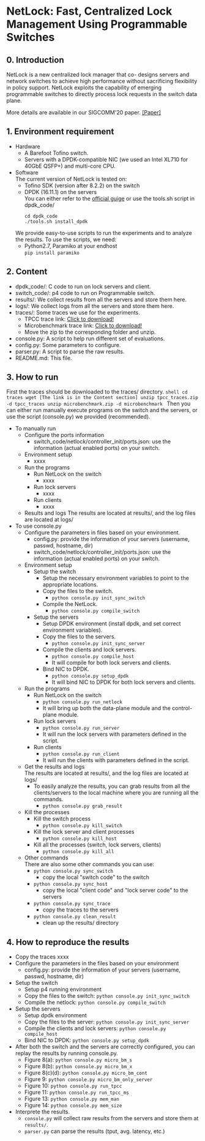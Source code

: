 # NetLock: Fast, Centralized Lock Management Using Programmable Switches
## 0. Introduction<br>
NetLock is a new centralized lock manager that co- designs servers and network switches to achieve high performance without sacrificing flexibility in policy support. NetLock exploits the capability of emerging programmable switches to directly process lock requests in the switch data plane.

More details are available in our SIGCOMM'20 paper. [[Paper]](http://cs.jhu.edu/~zhuolong/papers/sigcomm20netlock.pdf)

## 1. Environment requirement<br>
- Hardware
  - A Barefoot Tofino switch.<br>
  - Servers with a DPDK-compatible NIC (we used an Intel XL710 for 40GbE QSFP+) and multi-core CPU.<br>
- Software<br>
  The current version of NetLock is tested on:<br>
    - Tofino SDK (version after 8.2.2) on the switch<br>
    - DPDK (16.11.1) on the servers<br>
      You can either refer to the [official guige](https://doc.dpdk.org/guides/linux_gsg/quick_start.html) or use the tools.sh script in dpdk_code/
        ```shell
        cd dpdk_code
        ./tools.sh install_dpdk
        ```
  We provide easy-to-use scripts to run the experiments and to analyze the results. To use the scripts, we need: 
    - Python2.7, Paramiko at your endhost<br>
      ```pip install paramiko```

## 2. Content<br>
   - dpdk_code/: C code to run on lock servers and client.<br>
   - switch_code/: p4 code to run on Programmable switch.<br>
   - results/: We collect results from all the servers and store them here.<br>
   - logs/: We collect logs from all the servers and store them here.<br>
   - traces/: Some traces we use for the experiments.<br>
     - TPCC trace link: [Click to download!](http://cs.jhu.edu/~zhuolong/resource/tpcc_traces.zip)<br>
     - Microbenchmark trace link: [Click to download!](http://cs.jhu.edu/~zhuolong/resource/microbenchmark.zip)<br>
     - Move the zip to the corresponding folder and unzip.<br>
   - console.py: A script to help run different set of evaluations.<br>
   - config.py: Some parameters to configure.<br>
   - parser.py: A script to parse the raw results.<br>
   - README.md: This file.<br>

## 3. How to run<br>
First the traces should be downloaded to the traces/ directory.
    ```shell
    cd traces
    wget [The link is in the Content section]
    unzip tpcc_traces.zip -d tpcc_traces
    unzip microbenchmark.zip -d microbenchmark
    ```
Then you can either run manually execute programs on the switch and the servers, or use the script (console.py) we provided (recommended).
- To manually run<br>
  - Configure the ports information<br>
    - switch_code/netlock/controller_init/ports.json: use the information (actual enabled ports) on your switch.
  - Environment setup<br>
    - xxxx <br>
  - Run the programs<br>
    - Run NetLock on the switch<br>
      - xxxx <br>
    - Run lock servers<br>
      - xxxx <br>
    - Run clients<br>
      - xxxx <br>
  - Results and logs
    The results are located at results/, and the log files are located at logs/<br>
- To use console.py<br>
  - Configure the parameters in files based on your environment.<br>
    - config.py: provide the information of your servers (username, passwd, hostname, dir)<br>
    - switch_code/netlock/controller_init/ports.json: use the information (actual enabled ports) on your switch.
  - Environment setup<br>
    - Setup the switch<br>
      - Setup the necessary environment variables to point to the appropriate locations.<br>
      - Copy the files to the switch.<br>
        - `python console.py init_sync_switch`<br>
      - Compile the NetLock.<br>
        - `python console.py compile_switch`<br>
    - Setup the servers<br>
      - Setup DPDK environment (install dpdk, and set correct environment variables).<br>
      - Copy the files to the servers.<br>
        - `python console.py init_sync_server`<br>
      - Compile the clients and lock servers.<br>
        - `python console.py compile_host`<br>
        - It will compile for both lock servers and clients.<br>
      - Bind NIC to DPDK.<br>
        - `python console.py setup_dpdk`<br>
        - It will bind NIC to DPDK for both lock servers and clients.<br>
  - Run the programs<br>
    - Run NetLock on the switch<br>
      - `python console.py run_netlock`<br>
      - It will bring up both the data-plane module and the control-plane module.
    - Run lock servers<br>
      - `python console.py run_server`<br>
      - It will run the lock servers with parameters defined in the script.
    - Run clients<br>
      - `python console.py run_client`<br>
      - It will run the clients with parameters defined in the script.<br>
  - Get the results and logs<br>
    The results are located at results/, and the log files are located at logs/<br>
    - To easily analyze the results, you can grab results from all the clients/servers to the local machine where you are running all the commands.
      - `python console.py grab_result`
  - Kill the processes<br>
    - Kill the switch process
      - `python console.py kill_switch`
    - Kill the lock server and client processes
      - `python console.py kill_host`
    - Kill all the processes (switch, lock servers, clients)
      - `python console.py kill_all`
  - Other commands<br>
    There are also some other commands you can use:
    - `python console.py sync_switch`
      - copy the local "switch code" to the switch
    - `python console.py sync_host`
      - copy the local "client code" and "lock server code" to the servers
    - `python console.py sync_trace`
      - copy the traces to the servers
    - `python console.py clean_result`
      - clean up the results/ directory<br>
## 4. How to reproduce the results<br>
- Copy the traces xxxx<br>
- Configure the parameters in the files based on your environment
  - config.py: provide the information of your servers (username, passwd, hostname, dir)<br>
- Setup the switch
  - Setup p4 running environment<br>
  - Copy the files to the switch: `python console.py init_sync_switch`<br>
  - Compile the netlock: `python console.py compile_switch`<br>
- Setup the servers
  - Setup dpdk environment<br>
  - Copy the files to the server: `python console.py init_sync_server`<br>
  - Compile the clients and lock servers: `python console.py compile_host`<br>
  - Bind NIC to DPDK: `python console.py setup_dpdk`<br>
- After both the switch and the servers are correctly configured, you can replay the results by running console.py.<br>
  - Figure 8(a): `python console.py micro_bm_s`<br>
  - Figure 8(b): `python console.py micro_bm_x`<br>
  - Figure 8(c)(d): `python console.py micro_bm_cont`<br>
  - Figure 9: `python console.py micro_bm_only_server`<br>
  - Figure 10: `python console.py run_tpcc`<br>
  - Figure 11: `python console.py run_tpcc_ms`<br>
  - Figure 13: `python console.py mem_man`<br>
  - Figure 14: `python console.py mem_size`<br>
- Interprete the results.<br>
  - `console.py` will collect raw results from the servers and store them at `results/`.
  - `parser.py` can parse the results (tput, avg. latency, etc.)
